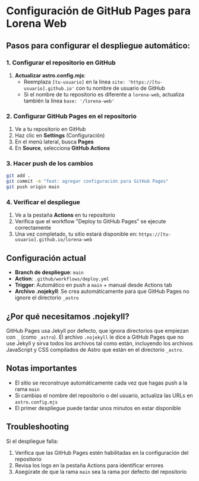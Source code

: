 # Configuración de GitHub Pages para Lorena Web

## Pasos para configurar el despliegue automático:

### 1. Configurar el repositorio en GitHub

1. **Actualizar astro.config.mjs**:
   - Reemplaza `[tu-usuario]` en la línea `site: 'https://[tu-usuario].github.io'` con tu nombre de usuario de GitHub
   - Si el nombre de tu repositorio es diferente a `lorena-web`, actualiza también la línea `base: '/lorena-web'`

### 2. Configurar GitHub Pages en el repositorio

1. Ve a tu repositorio en GitHub
2. Haz clic en **Settings** (Configuración)
3. En el menú lateral, busca **Pages**
4. En **Source**, selecciona **GitHub Actions**

### 3. Hacer push de los cambios

```bash
git add .
git commit -m "feat: agregar configuración para GitHub Pages"
git push origin main
```

### 4. Verificar el despliegue

1. Ve a la pestaña **Actions** en tu repositorio
2. Verifica que el workflow "Deploy to GitHub Pages" se ejecute correctamente
3. Una vez completado, tu sitio estará disponible en: `https://[tu-usuario].github.io/lorena-web`

## Configuración actual

- **Branch de despliegue**: `main`
- **Action**: `.github/workflows/deploy.yml`
- **Trigger**: Automático en push a `main` + manual desde Actions tab
- **Archivo .nojekyll**: Se crea automáticamente para que GitHub Pages no ignore el directorio `_astro`

## ¿Por qué necesitamos .nojekyll?

GitHub Pages usa Jekyll por defecto, que ignora directorios que empiezan con `_` (como `_astro`). 
El archivo `.nojekyll` le dice a GitHub Pages que no use Jekyll y sirva todos los archivos tal como están, 
incluyendo los archivos JavaScript y CSS compilados de Astro que están en el directorio `_astro`.

## Notas importantes

- El sitio se reconstruye automáticamente cada vez que hagas push a la rama `main`
- Si cambias el nombre del repositorio o del usuario, actualiza las URLs en `astro.config.mjs`
- El primer despliegue puede tardar unos minutos en estar disponible

## Troubleshooting

Si el despliegue falla:

1. Verifica que las GitHub Pages estén habilitadas en la configuración del repositorio
2. Revisa los logs en la pestaña Actions para identificar errores
3. Asegúrate de que la rama `main` sea la rama por defecto del repositorio
